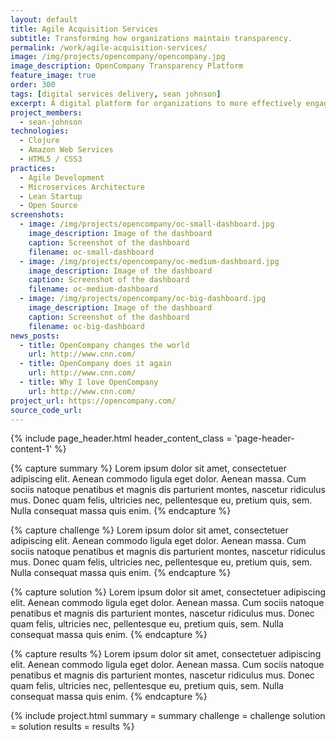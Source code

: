 ```yaml
---
layout: default
title: Agile Acquisition Services
subtitle: Transforming how organizations maintain transparency.  
permalink: /work/agile-acquisition-services/
image: /img/projects/opencompany/opencompany.jpg
image_description: OpenCompany Transparency Platform
feature_image: true
order: 300
tags: [digital services delivery, sean johnson]
excerpt: A digital platform for organizations to more effectively engage employees and other stakeholders through transparency.
project_members:
  - sean-johnson
technologies:
  - Clojure
  - Amazon Web Services
  - HTML5 / CSS3
practices:
  - Agile Development
  - Microservices Architecture
  - Lean Startup
  - Open Source
screenshots:
  - image: /img/projects/opencompany/oc-small-dashboard.jpg
    image_description: Image of the dashboard
    caption: Screenshot of the dashboard
    filename: oc-small-dashboard
  - image: /img/projects/opencompany/oc-medium-dashboard.jpg
    image_description: Image of the dashboard
    caption: Screenshot of the dashboard
    filename: oc-medium-dashboard
  - image: /img/projects/opencompany/oc-big-dashboard.jpg
    image_description: Image of the dashboard
    caption: Screenshot of the dashboard
    filename: oc-big-dashboard
news_posts:
  - title: OpenCompany changes the world
    url: http://www.cnn.com/
  - title: OpenCompany does it again
    url: http://www.cnn.com/
  - title: Why I love OpenCompany
    url: http://www.cnn.com/
project_url: https://opencompany.com/
source_code_url:
---
```


{% include page_header.html
  header_content_class = 'page-header-content-1'
%}

{% capture summary %}
  Lorem ipsum dolor sit amet, consectetuer adipiscing elit. Aenean commodo ligula eget dolor. Aenean massa. Cum sociis natoque penatibus et magnis dis parturient montes, nascetur ridiculus mus. Donec quam felis, ultricies nec, pellentesque eu, pretium quis, sem. Nulla consequat massa quis enim.
{% endcapture %}

{% capture challenge %}
  Lorem ipsum dolor sit amet, consectetuer adipiscing elit. Aenean commodo ligula eget dolor. Aenean massa. Cum sociis natoque penatibus et magnis dis parturient montes, nascetur ridiculus mus. Donec quam felis, ultricies nec, pellentesque eu, pretium quis, sem. Nulla consequat massa quis enim.
{% endcapture %}

{% capture solution %}
  Lorem ipsum dolor sit amet, consectetuer adipiscing elit. Aenean commodo ligula eget dolor. Aenean massa. Cum sociis natoque penatibus et magnis dis parturient montes, nascetur ridiculus mus. Donec quam felis, ultricies nec, pellentesque eu, pretium quis, sem. Nulla consequat massa quis enim.
{% endcapture %}

{% capture results %}
  Lorem ipsum dolor sit amet, consectetuer adipiscing elit. Aenean commodo ligula eget dolor. Aenean massa. Cum sociis natoque penatibus et magnis dis parturient montes, nascetur ridiculus mus. Donec quam felis, ultricies nec, pellentesque eu, pretium quis, sem. Nulla consequat massa quis enim.
{% endcapture %}

{% include project.html
  summary = summary
  challenge = challenge
  solution = solution
  results = results
%}
